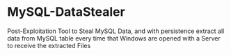# MySQL-DataStealer
Post-Exploitation Tool to Steal MySQL Data, and with persistence extract all data from MySQL table every time that Windows are opened with a Server to receive the extracted Files
